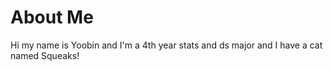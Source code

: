 # About Me

Hi my name is Yoobin and I'm a 4th year stats and ds major and I have a cat named Squeaks!